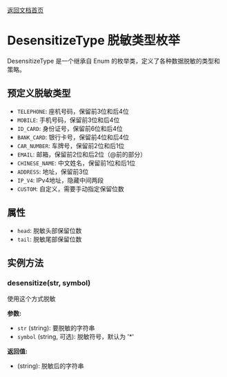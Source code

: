 [返回文档首页](../README.md)

# DesensitizeType 脱敏类型枚举

DesensitizeType 是一个继承自 Enum 的枚举类，定义了各种数据脱敏的类型和策略。

## 预定义脱敏类型

- `TELEPHONE`: 座机号码，保留前3位和后4位
- `MOBILE`: 手机号码，保留前3位和后4位
- `ID_CARD`: 身份证号，保留前6位和后4位
- `BANK_CARD`: 银行卡号，保留前4位和后4位
- `CAR_NUMBER`: 车牌号，保留前2位和后1位
- `EMAIL`: 邮箱，保留前2位和后2位（@前的部分）
- `CHINESE_NAME`: 中文姓名，保留前1位和后1位
- `ADDRESS`: 地址，保留前3位
- `IP_V4`: IPv4地址，隐藏中间两段
- `CUSTOM`: 自定义，需要手动指定保留位数

## 属性

- `head`: 脱敏头部保留位数
- `tail`: 脱敏尾部保留位数

## 实例方法

### desensitize(str, symbol)

使用这个方式脱敏

**参数:**

- `str` (string): 要脱敏的字符串
- `symbol` (string, 可选): 脱敏符号，默认为 '*'

**返回值:**

- (string): 脱敏后的字符串